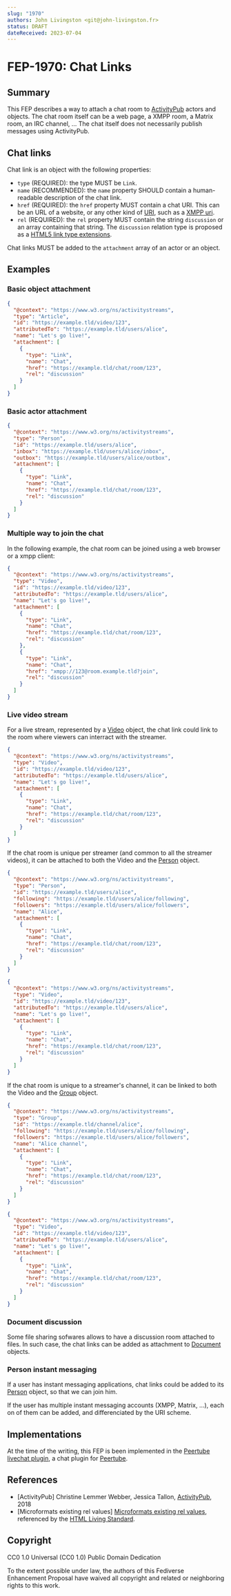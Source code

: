 ```yaml
---
slug: "1970"
authors: John Livingston <git@john-livingston.fr>
status: DRAFT
dateReceived: 2023-07-04
---
```

# FEP-1970: Chat Links

## Summary

This FEP describes a way to attach a chat room to [ActivityPub](https://www.w3.org/TR/activitypub/) actors and objects.
The chat room itself can be a web page, a XMPP room, a Matrix room, an IRC channel, ... The chat itself does not necessarily publish messages using ActivityPub.

## Chat links

Chat link is an object with the following properties:

- `type` (REQUIRED): the type MUST be `Link`.
- `name` (RECOMMENDED): the `name` property SHOULD contain a human-readable description of the chat link.
- `href` (REQUIRED): the `href` property MUST contain a chat URI. This can be an URL of a website, or any other kind of [URI](https://datatracker.ietf.org/doc/rfc3986), such as a [XMPP uri](https://datatracker.ietf.org/doc/rfc5122/).
- `rel` (REQUIRED):  the `rel` property MUST contain the string `discussion` or an array containing that string. The `discussion` relation type is proposed as a [HTML5 link type extensions](https://microformats.org/wiki/rel-discussion).

Chat links MUST be added to the `attachment` array of an actor or an object.

## Examples

### Basic object attachment

```json
{
  "@context": "https://www.w3.org/ns/activitystreams",
  "type": "Article",
  "id": "https://example.tld/video/123",
  "attributedTo": "https://example.tld/users/alice",
  "name": "Let's go live!",
  "attachment": [
    {
      "type": "Link",
      "name": "Chat",
      "href": "https://example.tld/chat/room/123",
      "rel": "discussion"
    }
  ]
}
```

### Basic actor attachment

```json
{
  "@context": "https://www.w3.org/ns/activitystreams",
  "type": "Person",
  "id": "https://example.tld/users/alice",
  "inbox": "https://example.tld/users/alice/inbox",
  "outbox": "https://example.tld/users/alice/outbox",
  "attachment": [
    {
      "type": "Link",
      "name": "Chat",
      "href": "https://example.tld/chat/room/123",
      "rel": "discussion"
    }
  ]
}
```

### Multiple way to join the chat

In the following example, the chat room can be joined using a web browser or a xmpp client:

```json
{
  "@context": "https://www.w3.org/ns/activitystreams",
  "type": "Video",
  "id": "https://example.tld/video/123",
  "attributedTo": "https://example.tld/users/alice",
  "name": "Let's go live!",
  "attachment": [
    {
      "type": "Link",
      "name": "Chat",
      "href": "https://example.tld/chat/room/123",
      "rel": "discussion"
    },
    {
      "type": "Link",
      "name": "Chat",
      "href": "xmpp://123@room.example.tld?join",
      "rel": "discussion"
    }
  ]
}
```

### Live video stream

For a live stream, represented by a [Video](https://www.w3.org/TR/activitystreams-vocabulary/#dfn-video) object, the chat link could link to the room where viewers can interract with the streamer.

```json
{
  "@context": "https://www.w3.org/ns/activitystreams",
  "type": "Video",
  "id": "https://example.tld/video/123",
  "attributedTo": "https://example.tld/users/alice",
  "name": "Let's go live!",
  "attachment": [
    {
      "type": "Link",
      "name": "Chat",
      "href": "https://example.tld/chat/room/123",
      "rel": "discussion"
    }
  ]
}
```

If the chat room is unique per streamer (and common to all the streamer videos), it can be attached to both the Video and the [Person](https://www.w3.org/TR/activitystreams-vocabulary/#dfn-person) object.

```json
{
  "@context": "https://www.w3.org/ns/activitystreams",
  "type": "Person",
  "id": "https://example.tld/users/alice",
  "following": "https://example.tld/users/alice/following",
  "followers": "https://example.tld/users/alice/followers",
  "name": "Alice",
  "attachment": [
    {
      "type": "Link",
      "name": "Chat",
      "href": "https://example.tld/chat/room/123",
      "rel": "discussion"
    }
  ]
}

{
  "@context": "https://www.w3.org/ns/activitystreams",
  "type": "Video",
  "id": "https://example.tld/video/123",
  "attributedTo": "https://example.tld/users/alice",
  "name": "Let's go live!",
  "attachment": [
    {
      "type": "Link",
      "name": "Chat",
      "href": "https://example.tld/chat/room/123",
      "rel": "discussion"
    }
  ]
}
```

If the chat room is unique to a streamer's channel, it can be linked to both the Video and the [Group](https://www.w3.org/TR/activitystreams-vocabulary/#dfn-group) object.

```json
{
  "@context": "https://www.w3.org/ns/activitystreams",
  "type": "Group",
  "id": "https://example.tld/channel/alice",
  "following": "https://example.tld/users/alice/following",
  "followers": "https://example.tld/users/alice/followers",
  "name": "Alice channel",
  "attachment": [
    {
      "type": "Link",
      "name": "Chat",
      "href": "https://example.tld/chat/room/123",
      "rel": "discussion"
    }
  ]
}

{
  "@context": "https://www.w3.org/ns/activitystreams",
  "type": "Video",
  "id": "https://example.tld/video/123",
  "attributedTo": "https://example.tld/users/alice",
  "name": "Let's go live!",
  "attachment": [
    {
      "type": "Link",
      "name": "Chat",
      "href": "https://example.tld/chat/room/123",
      "rel": "discussion"
    }
  ]
}
```

### Document discussion

Some file sharing sofwares allows to have a discussion room attached to files. In such case, the chat links can be added as attachment to [Document](https://www.w3.org/TR/activitystreams-vocabulary/#dfn-document) objects.

### Person instant messaging

If a user has instant messaging applications, chat links could be added to its [Person](https://www.w3.org/TR/activitystreams-vocabulary/#dfn-person) object, so that we can join him.

If the user has multiple instant messaging accounts (XMPP, Matrix, ...), each on of them can be added, and differenciated by the URI scheme.

## Implementations

At the time of the writing, this FEP is been implemented in the [Peertube livechat plugin](https://github.com/JohnXLivingston/peertube-plugin-livechat/), a chat plugin for [Peertube](https://joinpeertube.org/).

## References

- [ActivityPub] Christine Lemmer Webber, Jessica Tallon, [ActivityPub](https://www.w3.org/TR/activitypub/), 2018
- [Microformats existing rel values] [Microformats existing rel values](https://microformats.org/wiki/existing-rel-values), referenced by the [HTML Living Standard](https://html.spec.whatwg.org/multipage/links.html#other-link-types).

## Copyright

CC0 1.0 Universal (CC0 1.0) Public Domain Dedication 

To the extent possible under law, the authors of this Fediverse Enhancement Proposal have waived all copyright and related or neighboring rights to this work.
